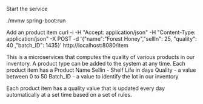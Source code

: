 Start the service 

./mvnw spring-boot:run


Add an product item 
curl -i -H "Accept: application/json" -H "Content-Type: application/json" -X POST -d '{"name":"Forest Honey","sellIn": 25, "quality": 40 ,"batch_ID": 1435}' http://localhost:8080/item



This is a microservices that computes the quality of various products in our inventory. A product type can be added to the system at any time.
Each product item has 
a Product  Name 
Sellin  - Shelf Life in days
Quality -  a value between 0 to 50 
Batch_ID - a value to identify the lot in our inventory 

Each product item has a quality value that is updated every day automatically at a set time based on a  set of rules. 
